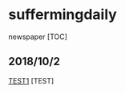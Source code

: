# suffermingdaily
newspaper
[TOC]

## 2018/10/2
[TEST1](https://www.uni-muenchen.de/index.html)
[TEST]
